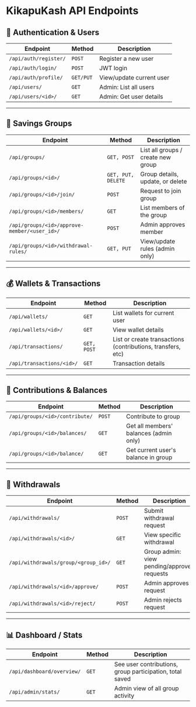 
# KikapuKash API Endpoints

## 👤 Authentication & Users
| Endpoint | Method | Description |
|---------|--------|-------------|
| `/api/auth/register/` | `POST` | Register a new user |
| `/api/auth/login/` | `POST` | JWT login |
| `/api/auth/profile/` | `GET/PUT` | View/update current user |
| `/api/users/` | `GET` | Admin: List all users |
| `/api/users/<id>/` | `GET` | Admin: Get user details |

---

## 👥 Savings Groups
| Endpoint | Method | Description |
|---------|--------|-------------|
| `/api/groups/` | `GET, POST` | List all groups / create new group |
| `/api/groups/<id>/` | `GET, PUT, DELETE` | Group details, update, or delete |
| `/api/groups/<id>/join/` | `POST` | Request to join group |
| `/api/groups/<id>/members/` | `GET` | List members of the group |
| `/api/groups/<id>/approve-member/<user_id>/` | `POST` | Admin approves member |
| `/api/groups/<id>/withdrawal-rules/` | `GET, PUT` | View/update rules (admin only) |

---

## 💰 Wallets & Transactions
| Endpoint | Method | Description |
|---------|--------|-------------|
| `/api/wallets/` | `GET` | List wallets for current user |
| `/api/wallets/<id>/` | `GET` | View wallet details |
| `/api/transactions/` | `GET, POST` | List or create transactions (contributions, transfers, etc) |
| `/api/transactions/<id>/` | `GET` | Transaction details |

---

## 🧾 Contributions & Balances
| Endpoint | Method | Description |
|---------|--------|-------------|
| `/api/groups/<id>/contribute/` | `POST` | Contribute to group |
| `/api/groups/<id>/balances/` | `GET` | Get all members' balances (admin only) |
| `/api/groups/<id>/balance/` | `GET` | Get current user's balance in group |

---

## 🏦 Withdrawals
| Endpoint | Method | Description |
|---------|--------|-------------|
| `/api/withdrawals/` | `POST` | Submit withdrawal request |
| `/api/withdrawals/<id>/` | `GET` | View specific withdrawal |
| `/api/withdrawals/group/<group_id>/` | `GET` | Group admin: view pending/approved requests |
| `/api/withdrawals/<id>/approve/` | `POST` | Admin approves request |
| `/api/withdrawals/<id>/reject/` | `POST` | Admin rejects request |

---

## 📊 Dashboard / Stats 
| Endpoint | Method | Description |
|---------|--------|-------------|
| `/api/dashboard/overview/` | `GET` | See user contributions, group participation, total saved |
| `/api/admin/stats/` | `GET` | Admin view of all group activity |
